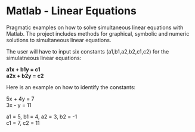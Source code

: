 # Matlab - Linear Equations
Pragmatic examples on how to solve simultaneous linear equations with Matlab. The project includes methods for graphical, symbolic and numeric solutions to simultaneous linear equations.

The user will have to input six constants (a1,b1,a2,b2,c1,c2) for the simulatneous linear equations:

**a1x + b1y = c1  
a2x + b2y = c2**

Here is an example on how to identify the constants:

5x + 4y = 7  
3x - y = 11

a1 = 5, b1 = 4, a2 = 3, b2 = -1  
c1 = 7, c2 = 11
